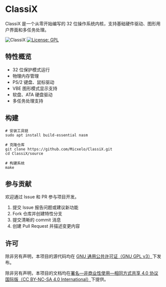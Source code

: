 # ClassiX

ClassiX 是一个从零开始编写的 32 位操作系统内核，支持基础硬件驱动、图形用户界面和多任务处理。

![ClassiX](https://img.shields.io/badge/OS-ClassiX-blue?style=flat-square)
[![License: GPL](https://img.shields.io/badge/License-GPL-yellow?style=flat-square)](https://www.gnu.org/licenses/gpl-3.0.txt)

## 特性概览

- 32 位保护模式运行
- 物理内存管理
- PS/2 键盘、鼠标驱动
- VBE 图形模式显示支持
- 软盘、ATA 硬盘驱动
- 多任务处理支持

## 构建

```shell
# 安装工具链
sudo apt install build-essential nasm

# 克隆仓库
git clone https://github.com/Micxelo/ClassiX.git
cd ClassiX/source

# 构建系统
make
```

## 参与贡献

欢迎通过 Issue 和 PR 参与项目开发。

1. 提交 Issue 报告问题或建议新功能
2. Fork 仓库并创建特性分支
3. 提交清晰的 commit 消息
4. 创建 Pull Request 并描述变更内容

## 许可

除非另有声明，本项目的源代码均在 [GNU 通用公共许可证（GNU GPL v3）](https://www.gnu.org/licenses/gpl-3.0.txt)下发布。

除非另有声明，本项目的文档均在[署名—非商业性使用—相同方式共享 4.0 协议国际版（CC BY-NC-SA 4.0 International）](https://creativecommons.org/licenses/by-nc-sa/4.0/)下提供。
